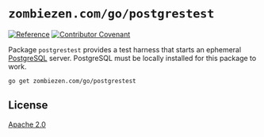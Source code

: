 # `zombiezen.com/go/postgrestest`

[![Reference](https://pkg.go.dev/badge/zombiezen.com/go/postgrestest?tab=doc)](https://pkg.go.dev/zombiezen.com/go/postgrestest?tab=doc)
[![Contributor Covenant](https://img.shields.io/badge/Contributor%20Covenant-v2.0%20adopted-ff69b4.svg)](CODE_OF_CONDUCT.md)

Package `postgrestest` provides a test harness that starts an ephemeral
[PostgreSQL][] server. PostgreSQL must be locally installed for this package to
work.

```
go get zombiezen.com/go/postgrestest
```

[PostgreSQL]: https://www.postgresql.org/

## License

[Apache 2.0](LICENSE)
